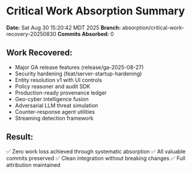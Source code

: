 # Critical Work Absorption Summary

**Date:** Sat Aug 30 15:20:42 MDT 2025
**Branch:** absorption/critical-work-recovery-20250830
**Commits Absorbed:** 0

## Work Recovered:

- Major GA release features (release/ga-2025-08-27)
- Security hardening (feat/server-startup-hardening)
- Entity resolution v1 with UI controls
- Policy reasoner and audit SDK
- Production-ready provenance ledger
- Geo-cyber intelligence fusion
- Adversarial LLM threat simulation
- Counter-response agent utilities
- Streaming detection framework

## Result:

✅ Zero work loss achieved through systematic absorption
✅ All valuable commits preserved
✅ Clean integration without breaking changes
✅ Full attribution maintained
